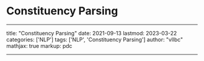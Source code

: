 # Constituency Parsing

---
title: "Constituency Parsing"
date: 2021-09-13
lastmod: 2023-03-22
categories: ['NLP']
tags: ['NLP', 'Constituency Parsing']
author: "vllbc"
mathjax: true
markup: pdc

---
